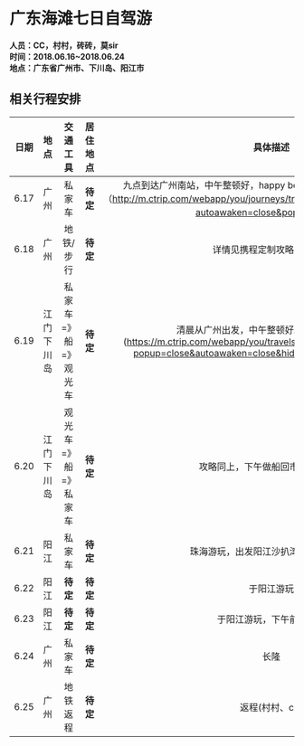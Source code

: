 # 广东海滩七日自驾游
**人员：CC，村村，砖砖，莫sir**    
**时间：2018.06.16~2018.06.24**  
**地点：广东省广州市、下川岛、阳江市**  
## 相关行程安排
 | 日期 | 地点 | 交通工具 | 居住地点 | 具体描述 | 
 | :-: | :-: | :-: | :-: | :-: | 
 | 6.17 | 广州 | 私家车 | **待定** | 九点到达广州南站，中午整顿好，happy beginning~ 详情见携程定制攻略（http://m.ctrip.com/webapp/you/journeys/travelschemeshare/5585224.html?autoawaken=close&popup=close）| 
 | 6.18 | 广州 | 地铁/步行 | **待定** | 详情见携程定制攻略（同上） | 
 | 6.19 | 江门下川岛 | 私家车=》船=》观光车 | **待定** | 清晨从广州出发，中午整顿好。详情见旅游攻略(https://m.ctrip.com/webapp/you/travels/Taishan673/2399435.html?popup=close&autoawaken=close&hideBrandTip=1&openapp=5)| 
 | 6.20 | 江门下川岛 | 观光车=》船=》私家车 | **待定** | 攻略同上，下午做船回市区前往阳江 |
 | 6.21 | 阳江 | 私家车 | **待定** | 珠海游玩，出发阳江沙扒湾，闸坡海陵岛 | 
 | 6.22 | 阳江 | **待定** | **待定** | 于阳江游玩 | 
 | 6.23 | 阳江 | **待定** | **待定** | 于阳江游玩，下午前往广州 | 
 | 6.24 | 广州 | 私家车 | **待定** | 长隆 | 
 | 6.25 | 广州 | 地铁返程 | **待定** | 返程(村村、cc)|






